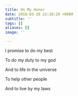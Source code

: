 ```yaml
---
title: On My Honor
date: 2018-03-28 22:20:29 +0000
subtitle: ''
tags: []
aliases: []
image: ''

---
```

I promise to do my best

To do my duty to my god

And to life in the universe

To help other people

And to live by my laws
